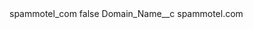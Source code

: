 <?xml version="1.0" encoding="UTF-8"?>
<CustomMetadata xmlns="http://soap.sforce.com/2006/04/metadata" xmlns:xsi="http://www.w3.org/2001/XMLSchema-instance" xmlns:xsd="http://www.w3.org/2001/XMLSchema">
    <label>spammotel_com</label>
    <protected>false</protected>
    <values>
        <field>Domain_Name__c</field>
        <value xsi:type="xsd:string">spammotel.com</value>
    </values>
</CustomMetadata>
